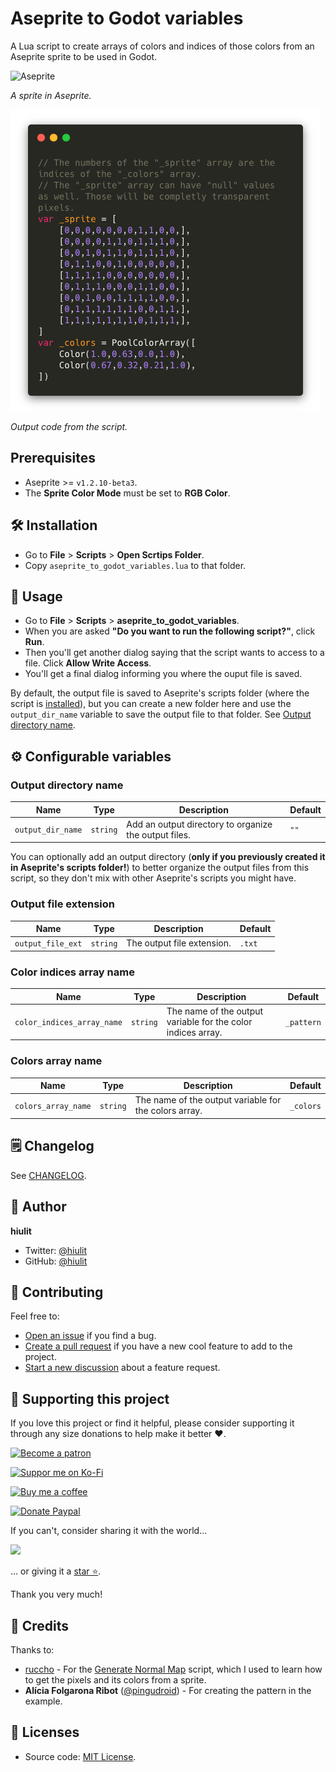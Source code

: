 # Aseprite to Godot variables

A Lua script to create arrays of colors and indices of those colors from an Aseprite sprite to be used in Godot.

![Aseprite](/examples/aseprite.png)

*A sprite in Aseprite.*

![Code](/examples/code.png)

*Output code from the script.*

## Prerequisites

* Aseprite >= `v1.2.10-beta3`.
* The **Sprite Color Mode** must be set to **RGB Color**.

## 🛠️ Installation

* Go to **File** > **Scripts** > **Open Scrtips Folder**.
* Copy `aseprite_to_godot_variables.lua` to that folder.


## 🚀 Usage

* Go to **File** > **Scripts** > **aseprite_to_godot_variables**. 
* When you are asked **"Do you want to run the following script?"**, click **Run**.
* Then you'll get another dialog saying that the script wants to access to a file. Click **Allow Write Access**.
* You'll get a final dialog informing you where the ouput file is saved.

By default, the output file is saved to Aseprite's scripts folder (where the script is [installed](#installation)), but you can create a new folder here and use the `output_dir_name` variable to save the output file to that folder. See [Output directory name](#output-directory-name).

## ⚙️ Configurable variables

### Output directory name

| Name | Type | Description | Default |
| ---- | ---- | ----------- | ------- |
| `output_dir_name` | `string` | Add an output directory to organize the output files. | `""` |

You can optionally add an output directory (**only if you previously created it in Aseprite's scripts folder!**) to better organize the output files from this script, so they don't mix with other Aseprite's scripts you might have.

### Output file extension

| Name | Type | Description | Default |
| ---- | ---- | ----------- | ------- |
| `output_file_ext` | `string` | The output file extension. | `.txt` |

### Color indices array name

| Name | Type | Description | Default |
| ---- | ---- | ----------- | ------- |
| `color_indices_array_name` | `string` | The name of the output variable for the color indices array. | `_pattern` |

### Colors array name

| Name | Type | Description | Default |
| ---- | ---- | ----------- | ------- |
| `colors_array_name` | `string` | The name of the output variable for the colors array. | `_colors` |

## 🗒️ Changelog

See [CHANGELOG](/CHANGELOG.md).

## 👤 Author

**hiulit**

- Twitter: [@hiulit](https://twitter.com/hiulit)
- GitHub: [@hiulit](https://github.com/hiulit)

## 🤝 Contributing

Feel free to:

- [Open an issue](https://github.com/hiulit/aseprite-to-godot-variables/issues) if you find a bug.
- [Create a pull request](https://github.com/hiulit/aseprite-to-godot-variables/pulls) if you have a new cool feature to add to the project.
- [Start a new discussion](https://github.com/hiulit/aseprite-to-godot-variables/discussions) about a feature request.

## 🙌 Supporting this project

If you love this project or find it helpful, please consider supporting it through any size donations to help make it better ❤️.

[![Become a patron](https://img.shields.io/badge/Become_a_patron-ff424d?logo=Patreon&style=for-the-badge&logoColor=white)](https://www.patreon.com/hiulit)

[![Suppor me on Ko-Fi](https://img.shields.io/badge/Support_me_on_Ko--fi-F16061?logo=Ko-fi&style=for-the-badge&logoColor=white)](https://ko-fi.com/F2F7136ND)

[![Buy me a coffee](https://img.shields.io/badge/Buy_me_a_coffee-FFDD00?logo=buy-me-a-coffee&style=for-the-badge&logoColor=black)](https://www.buymeacoffee.com/hiulit)

[![Donate Paypal](https://img.shields.io/badge/PayPal-00457C?logo=PayPal&style=for-the-badge&label=Donate)](https://www.paypal.com/paypalme/hiulit)

If you can't, consider sharing it with the world...

[![](https://img.shields.io/badge/Share_on_Twitter-1DA1F2?style=for-the-badge&logo=twitter&logoColor=white)](https://twitter.com/intent/tweet?url=https%3A%2F%2Fgithub.com%2Fhiulit%2Faseprite-to-godot-variables&text="Aseprite+to+Godot+variables"%3A%0D%0AA+Lua+script+to+create+arrays+of+colors+and+indices+of+those+colors+from+an+Aseprite+sprite+to+be+used+in+Godot.%0Aby+%40hiulit%0A)

... or giving it a [star ⭐️](https://github.com/hiulit/aseprite-to-godot-variables/stargazers).

Thank you very much!

## 👏 Credits

Thanks to:

- [ruccho](https://github.com/ruccho) - For the [Generate Normal Map](https://gist.github.com/ruccho/efa1139ddd6da6d4d22def161209d2e7) script, which I used to learn how to get the pixels and its colors from a sprite.
- **Alícia Folgarona Ribot** ([@pingudroid](https://twitter.com/pingudroid)) - For creating the pattern in the example.

## 📝 Licenses

- Source code: [MIT License](/LICENSE).
